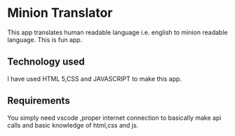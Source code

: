 # Minion Translator
This app translates human readable language i.e. english to minion readable language.
This is fun app.

## Technology used
I have used HTML 5,CSS and JAVASCRIPT to make this app.

## Requirements
You simply need vscode ,proper internet connection to basically make api calls and basic knowledge of html,css and js.
